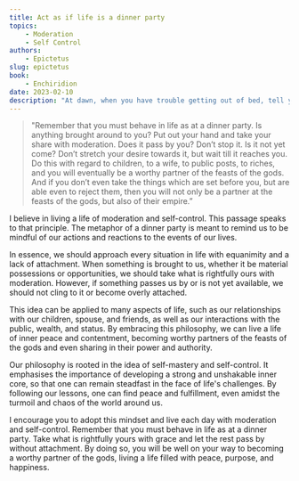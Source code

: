 ```yaml
---
title: Act as if life is a dinner party
topics:
    - Moderation
    - Self Control
authors:
    - Epictetus
slug: epictetus
book:
    - Enchiridion
date: 2023-02-10
description: "At dawn, when you have trouble getting out of bed, tell yourself: \"I have to go to work — as a human being. What do I have to complain of, if I’m going to do what I was born for.\""
---
```


> "Remember that you must behave in life as at a dinner party. Is anything brought around to you? Put out your hand and take your share with moderation. Does it pass by you? Don’t stop it. Is it not yet come? Don’t stretch your desire towards it, but wait till it reaches you. Do this with regard to children, to a wife, to public posts, to riches, and you will eventually be a worthy partner of the feasts of the gods. And if you don’t even take the things which are set before you, but are able even to reject them, then you will not only be a partner at the feasts of the gods, but also of their empire.”

I believe in living a life of moderation and self-control. This passage speaks to that principle. The metaphor of a dinner party is meant to remind us to be mindful of our actions and reactions to the events of our lives.

In essence, we should approach every situation in life with equanimity and a lack of attachment. When something is brought to us, whether it be material possessions or opportunities, we should take what is rightfully ours with moderation. However, if something passes us by or is not yet available, we should not cling to it or become overly attached.

This idea can be applied to many aspects of life, such as our relationships with our children, spouse, and friends, as well as our interactions with the public, wealth, and status. By embracing this philosophy, we can live a life of inner peace and contentment, becoming worthy partners of the feasts of the gods and even sharing in their power and authority.

Our philosophy is rooted in the idea of self-mastery and self-control. It emphasises the importance of developing a strong and unshakable inner core, so that one can remain steadfast in the face of life's challenges. By following our lessons, one can find peace and fulfillment, even amidst the turmoil and chaos of the world around us.

I encourage you to adopt this mindset and live each day with moderation and self-control. Remember that you must behave in life as at a dinner party. Take what is rightfully yours with grace and let the rest pass by without attachment. By doing so, you will be well on your way to becoming a worthy partner of the gods, living a life filled with peace, purpose, and happiness.
